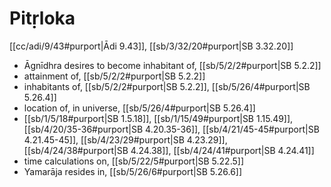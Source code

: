 # Pitṛloka

[[cc/adi/9/43#purport|Ādi 9.43]], [[sb/3/32/20#purport|SB 3.32.20]]

* Āgnīdhra desires to become inhabitant of, [[sb/5/2/2#purport|SB 5.2.2]]
* attainment of, [[sb/5/2/2#purport|SB 5.2.2]]
* inhabitants of, [[sb/5/2/2#purport|SB 5.2.2]], [[sb/5/26/4#purport|SB 5.26.4]]
* location of, in universe, [[sb/5/26/4#purport|SB 5.26.4]]
*  [[sb/1/5/18#purport|SB 1.5.18]], [[sb/1/15/49#purport|SB 1.15.49]], [[sb/4/20/35-36#purport|SB 4.20.35-36]], [[sb/4/21/45-45#purport|SB 4.21.45-45]], [[sb/4/23/29#purport|SB 4.23.29]], [[sb/4/24/38#purport|SB 4.24.38]], [[sb/4/24/41#purport|SB 4.24.41]]
* time calculations on, [[sb/5/22/5#purport|SB 5.22.5]]
* Yamarāja resides in, [[sb/5/26/6#purport|SB 5.26.6]]
